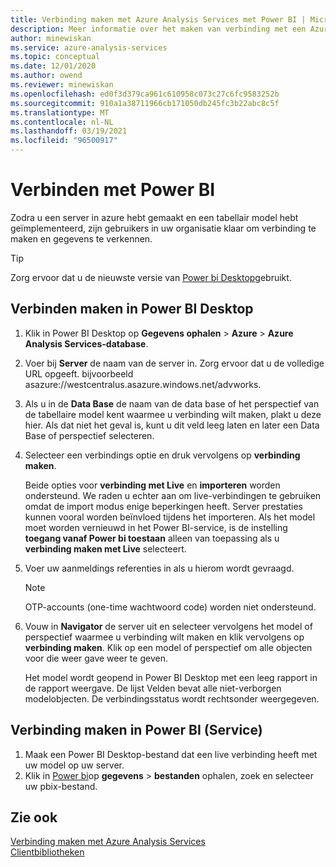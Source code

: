 ```yaml
---
title: Verbinding maken met Azure Analysis Services met Power BI | Microsoft Docs
description: Meer informatie over het maken van verbinding met een Azure Analysis Services-server met behulp van Power BI. Nadat de verbinding tot stand is gebracht, kunnen gebruikers model gegevens verkennen.
author: minewiskan
ms.service: azure-analysis-services
ms.topic: conceptual
ms.date: 12/01/2020
ms.author: owend
ms.reviewer: minewiskan
ms.openlocfilehash: ed0f3d379ca961c610958c073c27c6fc9583252b
ms.sourcegitcommit: 910a1a38711966cb171050db245fc3b22abc8c5f
ms.translationtype: MT
ms.contentlocale: nl-NL
ms.lasthandoff: 03/19/2021
ms.locfileid: "96500917"
---
```

# <a name="connect-with-power-bi"></a>Verbinden met Power BI

Zodra u een server in azure hebt gemaakt en een tabellair model hebt geïmplementeerd, zijn gebruikers in uw organisatie klaar om verbinding te maken en gegevens te verkennen. 

> [!TIP]
> Zorg ervoor dat u de nieuwste versie van [Power bi Desktop](https://powerbi.microsoft.com/desktop/)gebruikt.
> 
> 
  
## <a name="connect-in-power-bi-desktop"></a>Verbinden maken in Power BI Desktop

1. Klik in Power BI Desktop op **Gegevens ophalen** > **Azure** > **Azure Analysis Services-database**.

2. Voer bij **Server** de naam van de server in. Zorg ervoor dat u de volledige URL opgeeft. bijvoorbeeld asazure://westcentralus.asazure.windows.net/advworks.

3. Als u in de **Data Base** de naam van de data base of het perspectief van de tabellaire model kent waarmee u verbinding wilt maken, plakt u deze hier. Als dat niet het geval is, kunt u dit veld leeg laten en later een Data Base of perspectief selecteren.

4. Selecteer een verbindings optie en druk vervolgens op **verbinding maken**. 

    Beide opties voor **verbinding met Live** en **importeren** worden ondersteund. We raden u echter aan om live-verbindingen te gebruiken omdat de import modus enige beperkingen heeft. Server prestaties kunnen vooral worden beïnvloed tijdens het importeren. Als het model moet worden vernieuwd in het Power BI-service, is de instelling **toegang vanaf Power bi toestaan** alleen van toepassing als u **verbinding maken met Live** selecteert.

5. Voer uw aanmeldings referenties in als u hierom wordt gevraagd. 

   > [!NOTE]
   > OTP-accounts (one-time wachtwoord code) worden niet ondersteund. 

6. Vouw in **Navigator** de server uit en selecteer vervolgens het model of perspectief waarmee u verbinding wilt maken en klik vervolgens op **verbinding maken**. Klik op een model of perspectief om alle objecten voor die weer gave weer te geven.

    Het model wordt geopend in Power BI Desktop met een leeg rapport in de rapport weergave. De lijst Velden bevat alle niet-verborgen modelobjecten. De verbindingsstatus wordt rechtsonder weergegeven.

## <a name="connect-in-power-bi-service"></a>Verbinding maken in Power BI (Service)

1. Maak een Power BI Desktop-bestand dat een live verbinding heeft met uw model op uw server.
2. Klik in [Power bi](https://powerbi.microsoft.com)op **gegevens**  >  **bestanden** ophalen, zoek en selecteer uw pbix-bestand.

## <a name="see-also"></a>Zie ook
[Verbinding maken met Azure Analysis Services](analysis-services-connect.md)   
[Clientbibliotheken](/analysis-services/client-libraries?view=azure-analysis-services-current&preserve-view=true)